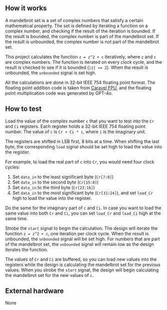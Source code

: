 <!---

This file is used to generate your project datasheet. Please fill in the information below and delete any unused
sections.

You can also include images in this folder and reference them in the markdown. Each image must be less than
512 kb in size, and the combined size of all images must be less than 1 MB.
-->

## How it works

A mandelbrot set is a set of complex numbers that satisfy a certain mathematical property. The set is defined by iterating a function on a complex number, and checking if the result of the iteration is bounded. If the result is bounded, the complex number is part of the mandelbrot set. If the result is unbounded, the complex number is not part of the mandelbrot set.

This project calculates the function `z = z^2 + c` iteratively, where `z` and `c` are complex numbers. The function is iterated on
every clock cycle, and the result is checked to see if it is bounded (`|z| <= 2`). When the result is unbounded, the `unbounded` signal is set high.

All the calculations are done in 32-bit IEEE 754 floating point format. The floating point addition code is taken from [Caravel FPU](https://github.dev/Lampro-Mellon/Caravel_FPU/blob/main/verilog/rtl/add_sub.sv), and the floating point multiplication code was generated by GPT-4o.

## How to test

Load the value of the complex number `c` that you want to test into the `Cr` and `Ci` registers. Each register holds a 32-bit IEEE 754 floating point number. The value of `c` is `Cr + Ci * i`, where `i` is the imaginary unit.

The registers are shifted in LSB first, 8 bits at a time. When shifting the last byte, the corresponding `load` signal should be set high to load the value into the register.

For example, to load the real part of `c` into `Cr`, you would need four clock cycles:

1. Set `data_in` to the least significant byte (`Cr[7:0]`)
2. Set `data_in` to the second byte (`Cr[15:8]`)
3. Set `data_in` to the third byte (`Cr[23:16]`)
4. Set `data_in` to the most significant byte (`Cr[31:24]`), and set `load_Cr` high to load the value into the register.

Do the same for the imaginary part of `c` and `Ci`. In case you want to load the same value into both `Cr` and `Ci`, you can set `load_Cr` and `load_Ci` high at the same time.

Strobe the `start` signal to begin the calculation. The design will iterate the function `z = z^2 + c`, one iteration per clock cycle. When the result is unbounded, the `unbounded` signal will be set high. For numbers that are part of the mandelbrot set, the `unbounded` signal will remain low as the design iterates the function.

The values of `Cr` and `Ci` are buffered, so you can load new values into the registers while the design is calculating the mandelbrot set for the previous values. When you strobe the `start` signal, the design will begin calculating the mandelbrot set for the new values of `c`.

## External hardware

None

